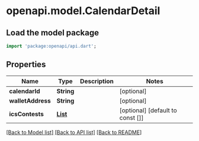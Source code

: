 # openapi.model.CalendarDetail

## Load the model package
```dart
import 'package:openapi/api.dart';
```

## Properties
Name | Type | Description | Notes
------------ | ------------- | ------------- | -------------
**calendarId** | **String** |  | [optional] 
**walletAddress** | **String** |  | [optional] 
**icsContests** | [**List<BookingDetail>**](BookingDetail.md) |  | [optional] [default to const []]

[[Back to Model list]](../README.md#documentation-for-models) [[Back to API list]](../README.md#documentation-for-api-endpoints) [[Back to README]](../README.md)


